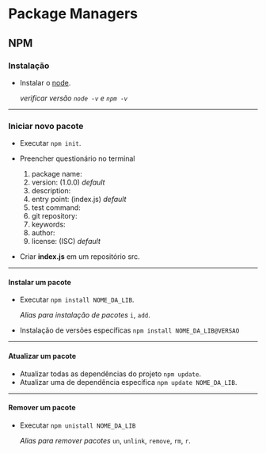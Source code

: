 # Package Managers

## NPM

### Instalação

* Instalar o [node](https://nodejs.org/en/).
  
  *verificar versão `node -v` e `npm -v`*

----------
### Iniciar novo pacote

* Executar `npm init`.
* Preencher questionário no terminal 
  
  1. package name:
  2. version: (1.0.0) *default*
  3. description:
  4. entry point: (index.js) *default*
  5. test command:
  6. git repository:
  7. keywords:
  8. author:
  9. license: (ISC) *default*

* Criar **index.js** em um repositório src.

----------
#### Instalar um pacote

* Executar `npm install NOME_DA_LIB`.

    *Alias para instalação de pacotes* `i`, `add`.

* Instalação de versões específicas `npm install NOME_DA_LIB@VERSAO`

----------
#### Atualizar um pacote

* Atualizar todas as dependências do projeto `npm update`.
* Atualizar uma de dependência específica `npm update NOME_DA_LIB`.

----------
#### Remover um pacote

* Executar `npm unistall NOME_DA_LIB` 

    *Alias para remover pacotes* `un`, `unlink`, `remove`, `rm`, `r`.

